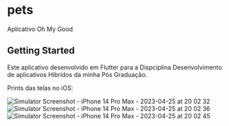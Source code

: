 # pets

Aplicativo Oh My Good

## Getting Started

Este aplicativo desenvolvido em Flutter para a Dispciplina Desenvolvimento de aplicativos Hibrídos da minha Pós Graduação.

Prints das telas no iOS:

![Simulator Screenshot - iPhone 14 Pro Max - 2023-04-25 at 20 02 32](https://user-images.githubusercontent.com/48735842/234426234-1d9f19ec-b23c-4fbb-879b-2811dd183a45.png)![Simulator Screenshot - iPhone 14 Pro Max - 2023-04-25 at 20 02 36](https://user-images.githubusercontent.com/48735842/234426254-ad4ae0ea-1215-4cbf-bb00-401d14399812.png)![Simulator Screenshot - iPhone 14 Pro Max - 2023-04-25 at 20 02 45](https://user-images.githubusercontent.com/48735842/234426260-ac1a0949-5b90-45fb-9c03-bc76bd0d8aa9.png)
